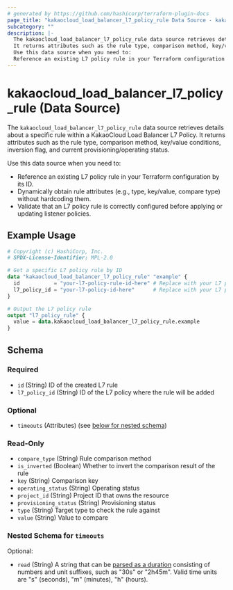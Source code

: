 ```yaml
---
# generated by https://github.com/hashicorp/terraform-plugin-docs
page_title: "kakaocloud_load_balancer_l7_policy_rule Data Source - kakaocloud"
subcategory: ""
description: |-
  The kakaocloud_load_balancer_l7_policy_rule data source retrieves details about a specific rule within a KakaoCloud Load Balancer L7 Policy.
  It returns attributes such as the rule type, comparison method, key/value conditions, inversion flag, and current provisioning/operating status.
  Use this data source when you need to:
  Reference an existing L7 policy rule in your Terraform configuration by its ID.Dynamically obtain rule attributes (e.g., type, key/value, compare type) without hardcoding them.Validate that an L7 policy rule is correctly configured before applying or updating listener policies.
---
```


# kakaocloud_load_balancer_l7_policy_rule (Data Source)

The `kakaocloud_load_balancer_l7_policy_rule` data source retrieves details about a specific rule within a KakaoCloud Load Balancer L7 Policy.
It returns attributes such as the rule type, comparison method, key/value conditions, inversion flag, and current provisioning/operating status.

Use this data source when you need to:

- Reference an existing L7 policy rule in your Terraform configuration by its ID.
- Dynamically obtain rule attributes (e.g., type, key/value, compare type) without hardcoding them.
- Validate that an L7 policy rule is correctly configured before applying or updating listener policies.

## Example Usage

```terraform
# Copyright (c) HashiCorp, Inc.
# SPDX-License-Identifier: MPL-2.0

# Get a specific L7 policy rule by ID
data "kakaocloud_load_balancer_l7_policy_rule" "example" {
  id           = "your-l7-policy-rule-id-here" # Replace with your L7 policy rule ID
  l7_policy_id = "your-l7-policy-id-here"      # Replace with your L7 policy ID
}

# Output the L7 policy rule
output "l7_policy_rule" {
  value = data.kakaocloud_load_balancer_l7_policy_rule.example
}
```

<!-- schema generated by tfplugindocs -->
## Schema

### Required

- `id` (String) ID of the created L7 rule
- `l7_policy_id` (String) ID of the L7 policy where the rule will be added

### Optional

- `timeouts` (Attributes) (see [below for nested schema](#nestedatt--timeouts))

### Read-Only

- `compare_type` (String) Rule comparison method
- `is_inverted` (Boolean) Whether to invert the comparison result of the rule
- `key` (String) Comparison key
- `operating_status` (String) Operating status
- `project_id` (String) Project ID that owns the resource
- `provisioning_status` (String) Provisioning status
- `type` (String) Target type to check the rule against
- `value` (String) Value to compare

<a id="nestedatt--timeouts"></a>
### Nested Schema for `timeouts`

Optional:

- `read` (String) A string that can be [parsed as a duration](https://pkg.go.dev/time#ParseDuration) consisting of numbers and unit suffixes, such as "30s" or "2h45m". Valid time units are "s" (seconds), "m" (minutes), "h" (hours).
